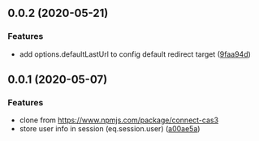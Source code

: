 ## 0.0.2 (2020-05-21)


### Features

* add options.defaultLastUrl to config default redirect target ([9faa94d](https://github.com/knickknackfly/node-cas/commit/9faa94d3a0a04f424900785a6edf7da1cb1fc7ac))


## 0.0.1 (2020-05-07)

### Features

* clone from https://www.npmjs.com/package/connect-cas3
* store user info in session (eq.session.user) ([a00ae5a](https://github.com/knickknackfly/node-cas/commit/a00ae5ad8e14f08cafac3ffe93ba8df61099584f))
